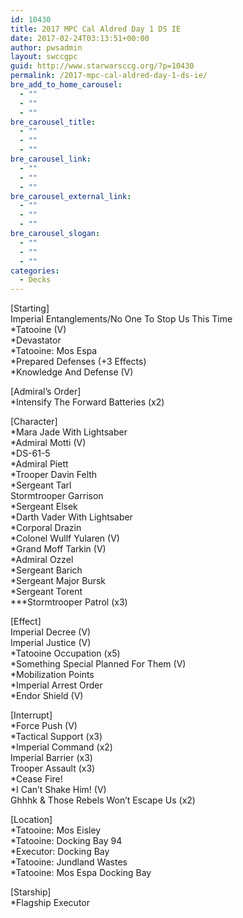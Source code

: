 ```yaml
---
id: 10430
title: 2017 MPC Cal Aldred Day 1 DS IE
date: 2017-02-24T03:13:51+00:00
author: pwsadmin
layout: swccgpc
guid: http://www.starwarsccg.org/?p=10430
permalink: /2017-mpc-cal-aldred-day-1-ds-ie/
bre_add_to_home_carousel:
  - ""
  - ""
  - ""
bre_carousel_title:
  - ""
  - ""
  - ""
bre_carousel_link:
  - ""
  - ""
  - ""
bre_carousel_external_link:
  - ""
  - ""
  - ""
bre_carousel_slogan:
  - ""
  - ""
  - ""
categories:
  - Decks
---
```

[Starting]  
Imperial Entanglements/No One To Stop Us This Time  
*Tatooine (V)  
*Devastator  
*Tatooine: Mos Espa  
*Prepared Defenses (+3 Effects)  
*Knowledge And Defense (V)

[Admiral&#8217;s Order]  
*Intensify The Forward Batteries (x2)

[Character]  
*Mara Jade With Lightsaber  
*Admiral Motti (V)  
*DS-61-5  
*Admiral Piett  
*Trooper Davin Felth  
*Sergeant Tarl  
Stormtrooper Garrison  
*Sergeant Elsek  
*Darth Vader With Lightsaber  
*Corporal Drazin  
*Colonel Wullf Yularen (V)  
*Grand Moff Tarkin (V)  
*Admiral Ozzel  
*Sergeant Barich  
*Sergeant Major Bursk  
*Sergeant Torent  
\***Stormtrooper Patrol (x3)

[Effect]  
Imperial Decree (V)  
Imperial Justice (V)  
*Tatooine Occupation (x5)  
*Something Special Planned For Them (V)  
*Mobilization Points  
*Imperial Arrest Order  
*Endor Shield (V)

[Interrupt]  
*Force Push (V)  
*Tactical Support (x3)  
*Imperial Command (x2)  
Imperial Barrier (x3)  
Trooper Assault (x3)  
*Cease Fire!  
*I Can&#8217;t Shake Him! (V)  
Ghhhk & Those Rebels Won&#8217;t Escape Us (x2)

[Location]  
*Tatooine: Mos Eisley  
*Tatooine: Docking Bay 94  
*Executor: Docking Bay  
*Tatooine: Jundland Wastes  
*Tatooine: Mos Espa Docking Bay

[Starship]  
*Flagship Executor